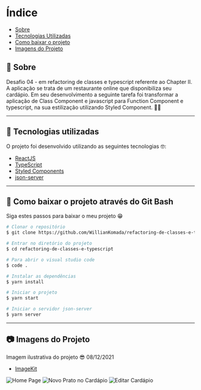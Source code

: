 # Índice

- [Sobre](#-sobre)
- [Tecnologias Utilizadas](#-tecnologias-utilizadas)
- [Como baixar o projeto](#-como-baixar-o-projeto)
- [Imagens do Projeto](#-imagens-do-projeto)

## 📝 Sobre

<p>
  Desafio 04 - em refactoring de classes e typescript referente ao Chapter II. A aplicação se trata de um restaurante online que disponibiliza seu cardápio. Em seu desenvolvimento a seguinte tarefa foi transformar a aplicação de Class Component e javascript para Function Component e typescript, na sua estilização utilizando Styled Component. 🚀🔥
</p>

---

## 🚀 Tecnologias utilizadas

<p>O projeto foi desenvolvido utilizando as seguintes tecnologias 🤓:</p>

- [ReactJS](https://reactjs.org)
- [TypeScript](https://www.typescriptlang.org/)
- [Styled Components](https://styled-components.com/)
- [json-server](https://github.com/typicode/json-server)

---

## 📁 Como baixar o projeto através do Git Bash

<p>Siga estes passos para baixar o meu projeto 😁</p>

```bash
# Clonar o repositório
$ git clone https://github.com/WillianKomada/refactoring-de-classes-e-typescript.git

# Entrar no diretório do projeto
$ cd refactoring-de-classes-e-typescript

# Para abrir o visual studio code
$ code .

# Instalar as dependências
$ yarn install

# Iniciar o projeto
$ yarn start

# Iniciar o servidor json-server
$ yarn server
```

---

## 📷 Imagens do Projeto

<p>Imagem ilustrativa do projeto 😎 08/12/2021</p>

- [ImageKit](https://imagekit.io/)

<img src="https://ik.imagekit.io/cucgno2zqys/comida_O8Lf1V18pp.PNG?updatedAt=1638990312126" alt="Home Page">
<img src="https://ik.imagekit.io/cucgno2zqys/createcomida_DAZq7-kve.PNG?updatedAt=1638990311174" alt="Novo Prato no Cardápio">
<img src="https://ik.imagekit.io/cucgno2zqys/editcomida_7yICBUkXbd.PNG?updatedAt=1638990311344" alt="Editar Cardápio">
